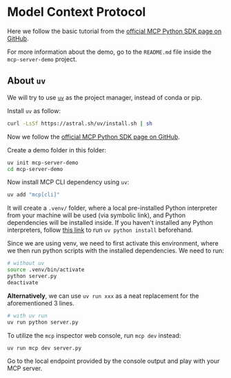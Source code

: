 # Model Context Protocol

Here we follow the basic tutorial from the [official MCP Python SDK page on GitHub](https://github.com/modelcontextprotocol/python-sdk).

For more information about the demo, go to the `README.md` file inside the `mcp-server-demo` project.

## About `uv`

We will try to use [`uv`](https://docs.astral.sh/uv/) as the project manager, instead of conda or pip.

Install `uv` as follow:
```bash
curl -LsSf https://astral.sh/uv/install.sh | sh
```

Now we follow the [official MCP Python SDK page on GitHub](https://github.com/modelcontextprotocol/python-sdk).

Create a demo folder in this folder:
```bash
uv init mcp-server-demo
cd mcp-server-demo
```

Now install MCP CLI dependency using `uv`:
```bash
uv add "mcp[cli]"
```

It will create a `.venv/` folder, where a local pre-installed Python interpreter from your machine will be used (via symbolic link), and Python dependencies will be installed inside. If you haven't installed any Python interpreters, follow [this link](https://docs.astral.sh/uv/guides/install-python/) to run `uv python install` beforehand.

Since we are using venv, we need to first activate this environment, where we then run python scripts with the installed dependencies. We need to run:
```bash
# without uv
source .venv/bin/activate
python server.py
deactivate
```

**Alternatively**, we can use `uv run xxx` as a neat replacement for the aforementioned 3 lines.
```bash
# with uv run
uv run python server.py
```

To utilize the `mcp` inspector web console, run `mcp dev` instead:
```bash
uv run mcp dev server.py
```
Go to the local endpoint provided by the console output and play with your MCP server.
